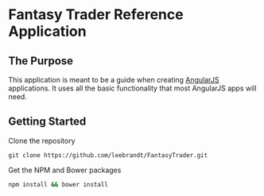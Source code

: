 # Fantasy Trader Reference Application

## The Purpose
This application is meant to be a guide when creating [AngularJS](http://angularjs.org) applications. It uses all the basic functionality that most AngularJS apps will need.

## Getting Started
Clone the repository

```
git clone https://github.com/leebrandt/FantasyTrader.git
```

Get the NPM and Bower packages

```bash
npm install && bower install
```